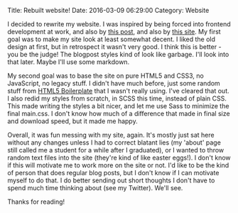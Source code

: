 Title: Rebuilt website!
Date: 2016-03-09 06:29:00
Category: Website

I decided to rewrite my website.
I was inspired by being forced into frontend development at work,
and also by
[this post](https://eev.ee/blog/2016/03/06/maybe-we-could-tone-down-the-javascript/),
and also by
[this site](http://motherfuckingwebsite.com/).
My first goal was to make my site look at least somewhat decent.
I liked the old design at first,
but in retrospect it wasn't very good.
I think this is better - you be the judge!
The blogpost styles kind of look like garbage.
I'll look into that later.
Maybe I'll use some markdown.

My second goal was to base the site on pure HTML5 and CSS3,
no JavaScript,
no legacy stuff.
I didn't have much before,
just some random stuff from
[HTML5 Boilerplate](https://html5boilerplate.com/)
that I wasn't really using.
I've cleared that out.
I also redid my styles from scratch,
in SCSS this time,
instead of plain CSS.
This made writing the styles a bit nicer,
and let me use Sass to minimize the final main.css.
I don't know how much of a difference that made in final size and download speed,
but it made me happy.

Overall,
it was fun messing with my site,
again.
It's mostly just sat here without any changes unless I had to correct blatant lies
(my 'about' page still called me a student for a while after I graduated),
or I wanted to throw random text files into the site
(they're kind of like easter eggs!).
I don't know if this will motivate me to work more on the site or not.
I'd like to be the kind of person that does regular blog posts,
but I don't know if I can motivate myself to do that.
I do better sending out short thoughts I don't have to spend much time thinking about (see my Twitter).
We'll see.

Thanks for reading!
